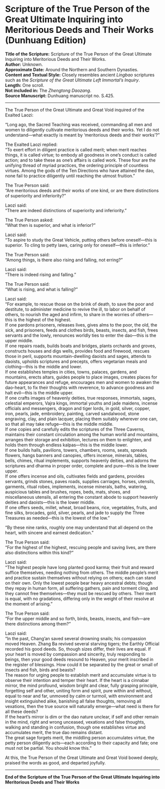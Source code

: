 # Scripture of the True Person of the Great Ultimate Inquiring into Meritorious Deeds and Their Works (Dunhuang Edition)

**Title of the Scripture:** Scripture of the True Person of the Great Ultimate Inquiring into Meritorious Deeds and Their Works.  
**Author:** Unknown.  
**Approximate Date:** Around the Northern and Southern Dynasties.  
**Content and Textual Style:** Closely resembles ancient *Lingbao* scriptures such as the *Scripture of the Great Ultimate Left Immortal’s Inquiry*.  
**Length:** One scroll.  
**Not included in:** The *Zhengtong Daozang*.  
**Source Manuscript:** Dunhuang manuscript no. S.425.

---

The True Person of the Great Ultimate and Great Void inquired of the Exalted Laozi:

“Long ago, the Sacred Teaching was received, commanding all men and women to diligently cultivate meritorious deeds and their works. Yet I do not understand—what exactly is meant by ‘meritorious deeds and their works’?”

The Exalted Laozi replied:  
“To exert effort in diligent practice is called merit; when merit reaches things, it is called virtue; to embody all goodness in one’s conduct is called action; and to take these as one’s affairs is called work. These four are the unifying thread of myriad practices, the ordering principle of countless virtues. Among the gods of the Ten Directions who have attained the dao, none fail to practice diligently until reaching the utmost fruition.”

The True Person said:  
“Are meritorious deeds and their works of one kind, or are there distinctions of superiority and inferiority?”

Laozi said:  
“There are indeed distinctions of superiority and inferiority.”

The True Person asked:  
“What then is superior, and what is inferior?”

Laozi said:  
“To aspire to study the Great Vehicle, putting others before oneself—this is superior. To cling to petty laws, caring only for oneself—this is inferior.”

The True Person said:  
“Among things, is there also rising and falling, not erring?”

Laozi said:  
“There is indeed rising and falling.”

The True Person said:  
“What is rising, and what is falling?”

Laozi said:  
“For example, to rescue those on the brink of death, to save the poor and destitute, to administer medicine to revive the ill, to labor on behalf of others, to nourish the aged and infirm, to share in the worries of others—this is the highest of the highest.  
If one pardons prisoners, releases lives, gives alms to the poor, the old, the sick, and prisoners, feeds and clothes birds, beasts, insects, and fish, frees servants and the lowly, renounces worldly ties to enter the dao—this is the upper middle.  
If one repairs roads, builds boats and bridges, plants orchards and groves, constructs houses and digs wells, provides food and firewood, rescues those in peril, supports mountain-dwelling daoists and sages, attends to daoists, upholds scriptures and precepts, offers vegetarian meals and clothing—this is the middle and lower.  
If one establishes temples in cities, towns, palaces, gardens, and mountains, erects altars, guides people to place images, creates places for future appearances and refuge, encourages men and women to awaken the dao-heart, to fix their thoughts with reverence, to advance goodness and halt evil—this is the middle upper.  
If one crafts images of heavenly deities, true responses, immortals, sages, celestial emperors, Vajra kings, immortal youths and jade maidens, incense officials and messengers, dragon and tiger lords, in gold, silver, copper, iron, pearls, jade, embroidery, painting, carved sandalwood, stone engraving, clay, and plain lacquer, placing them suitably wherever one can, so that all may take refuge—this is the middle middle.  
If one copies and carefully edits the scriptures of the Three Caverns, maintains their constant circulation among the human world and mountains, arranges their storage and exhibition, lectures on them to enlighten, and holds them through endless kalpas—this is the middle lower.  
If one builds halls, pavilions, towers, chambers, rooms, seats, spreads flowers, hangs banners and canopies, offers incense, minerals, tables, bells, chimes, ritual implements, supports heavenly deities, and adorns the scriptures and dharma in proper order, complete and pure—this is the lower upper.  
If one offers incense and oils, cultivates fields and gardens, provides servants, grinds stones, paves roads, supplies carriages, horses, utensils, garments, ritual robes, implements, incense minerals, baths, watering, auspicious tables and brushes, ropes, beds, mats, shoes, and miscellaneous utensils, all entering the constant abode to support heavenly deities and daoists—this is the lower middle.  
If one offers seeds, millet, wheat, broad beans, rice, vegetables, fruits, and fine silks, brocades, gold, silver, pearls, and jade to supply the Three Treasures as needed—this is the lowest of the low.”

“By these nine ranks, roughly one may understand that all depend on the heart, with sincere and earnest dedication.”

The True Person said:  
“For the highest of the highest, rescuing people and saving lives, are there also distinctions within this kind?”

Laozi said:  
“The highest people have long planted good karma; their fruit and reward suffice themselves, needing nothing from others. The middle people’s merit and practice sustain themselves without relying on others; each can stand on their own. Only the lowest people bear heavy ancestral debts; though they repay in human form, all suffering gathers, pain and torment cling, and they cannot free themselves—they must be rescued by others. Their merit is equal, with no gradations, differing only in the weight of their resolve at the moment of arising.”

The True Person said:  
“For the upper middle and so forth, birds, beasts, insects, and fish—are there distinctions among them?”

Laozi said:  
“In the past, Chang’an saved several drowning snails; his compassion moved Heaven. Zhang Ba revived several starving tigers; the Earthly Official recorded his good deeds. So, though sizes differ, their lives are equal. If your heart is moved by compassion and sincerity, truly responding to beings, then your good deeds resound to Heaven, your merit inscribed in the register of blessings. How could it be separated by the great or small of insects and fish, birds and beasts?  
The reason for urging people to establish merit and accumulate virtue is to observe their intention and temper their heart. If the heart is a cinnabar mirror, the mind profound, wisdom bright and clear, fully grasping principle, forgetting self and other, uniting form and spirit, pure within and without, equal to near and far, unmoved by calm or turmoil, with environment and insight extinguished alike, banishing all false thoughts, removing all vexations, then the true source will naturally emerge—what need is there for all these deeds?  
If the heart’s mirror is dim or the dao nature unclear, if self and other remain in the mind, right and wrong unceased, vexations and false thoughts, walking and standing in confusion, though one establishes virtue and accumulates merit, the true dao remains distant.  
The great sage forgets merit, the middling person accumulates virtue, the petty person diligently acts—each according to their capacity and fate; one must not be partial. You should know this.”

At this, the True Person of the Great Ultimate and Great Void bowed deeply, praised the words as good, and departed joyfully.

---

**End of the Scripture of the True Person of the Great Ultimate Inquiring into Meritorious Deeds and Their Works**